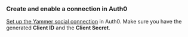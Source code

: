 ### Create and enable a connection in Auth0
[Set up the Yammer social connection](/dashboard/guides/connections/set-up-connections-social) in Auth0. Make sure you have the generated **Client ID** and the **Client Secret**.
